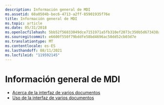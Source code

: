 ```yaml
---
description: Información general de MDI
ms.assetid: 68a0504b-bec6-4713-a2ff-85901935f76e
title: Información general de MDI
ms.topic: article
ms.date: 05/31/2018
ms.openlocfilehash: 5bb52f56833049dce7151971a5fb310ef2073c350b5d673438a95d9f52212dee
ms.sourcegitcommit: e6600f550f79bddfe58bd4696ac50dd52cb03d7e
ms.translationtype: MT
ms.contentlocale: es-ES
ms.lasthandoff: 08/11/2021
ms.locfileid: "119592145"
---
```

# <a name="mdi-overviews"></a>Información general de MDI

-   [Acerca de la interfaz de varios documentos](about-the-multiple-document-interface.md)
-   [Uso de la interfaz de varios documentos](using-the-multiple-document-interface.md)

 

 



